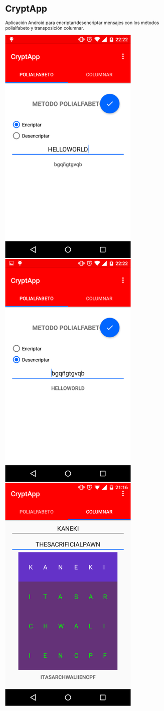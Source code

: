# CryptApp
Aplicación Android para encriptar/desencriptar mensajes con los métodos polialfabeto y transposición columnar.

<img src="https://github.com/SilverWolf1994/CryptApp/blob/master/%5BImagenes%5D/Screenshot_2017-02-18-22-22-45.png?raw=true" width="400">
<img src="https://github.com/SilverWolf1994/CryptApp/blob/master/%5BImagenes%5D/Screenshot_2017-02-18-22-22-51.png?raw=true" width="400">
<img src="https://github.com/SilverWolf1994/CryptApp/blob/master/%5BImagenes%5D/Screenshot_2016-04-17-21-16-35.png?raw=true" width="400">
